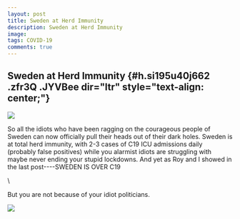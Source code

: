```yaml
---
layout: post
title: Sweden at Herd Immunity
description: Sweden at Herd Immunity
image: 
tags: COVID-19
comments: true
---
```


Sweden at Herd Immunity {#h.si195u40j662 .zfr3Q .JYVBee dir="ltr" style="text-align: center;"}
-----------------------

[![](https://lh4.googleusercontent.com/yNwQApQ80YYtxPg86cgyccl1hJLtaEs0oTZCNDC036U5f1Y-zIT5lsRJgEI_kJmcS5XpEc8U_VX7WGqBkiBSTar9jbiKaCaGLduAgkIlGvqdw24nGZ4=w1280)](https://www.google.com/url?q=https%3A%2F%2Fredcap.med.usc.edu%2Fsurveys%2F%3Fs%3DJ7KEL4YTKT&sa=D&sntz=1&usg=AFQjCNGgmJPVlIxKzdq9Pd16K5HC0kstRQ)

So all the idiots who have been ragging on the courageous people of
Sweden can now officially pull their heads out of their dark holes.
Sweden is at total herd immunity, with 2-3 cases of C19 ICU admissions
daily (probably false positives) while you alarmist idiots are
struggling with maybe never ending your stupid lockdowns. And yet as Roy
and I showed in the last post----SWEDEN IS OVER C19

\

But you are not because of your idiot politicians.

![](https://lh6.googleusercontent.com/JI8gQ3MiAlZV0tohCpnS6Wzy1zjsz-H424LQOFN8wtgkR-e8Y9Z1VcgDZ-0x0Vq3fCBDcV2QX2q6LSfc0meEhONcsaud5c3lbV7BTwZFpeC65N0btA=w1280)
